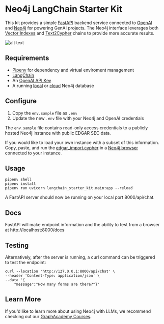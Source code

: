 # Neo4j LangChain Starter Kit
This kit provides a simple [FastAPI](https://fastapi.tiangolo.com/) backend service connected to [OpenAI](https://platform.openai.com/docs/overview) and [Neo4j](https://neo4j.com/developer/) for powering GenAI projects. The Neo4j interface leverages both [Vector Indexes](https://python.langchain.com/docs/integrations/vectorstores/neo4jvector) and [Text2Cypher](https://python.langchain.com/docs/use_cases/graph/integrations/graph_cypher_qa) chains to provide more accurate results. 

![alt text](https://res.cloudinary.com/dk0tizgdn/image/upload/v1711042573/langchain_starter_kit_sample_jgvnfb.gif "Testing Neo4j LangChain Starter Kit")


## Requirements
- [Pipenv](https://pypi.org/project/pipenv/) for dependency and virtual enviroment management
- [LangChain](https://python.langchain.com/docs/get_started/introduction)
- An [OpenAI API Key](https://openai.com/blog/openai-api)
- A running [local](https://neo4j.com/download/) or [cloud](https://neo4j.com/cloud/platform/aura-graph-database/) Neo4j database


## Configure
1. Copy the `env.sample` file as `.env` 
2. Update the new `.env` file with your Neo4j and OpenAI credentials

The `env.sample` file contains read-only access credentials to a publicly hosted Neo4j instance with public EDGAR SEC data. 

If you would like to load your own instance with a subset of this information. Copy, paste, and run the [edgar_import.cypher](edgar_import.cypher) in a [Neo4j browser](https://neo4j.com/docs/browser-manual/current/) connected to your instance.

## Usage
```
pipenv shell
pipenv install
pipenv run uvicorn langchain_starter_kit.main:app --reload
```

A FastAPI server should now be running on your local port 8000/api/chat.

## Docs
FastAPI will make endpoint information and the ability to test from a browser at http://localhost:8000/docs

## Testing
Alternatively, after the server is running, a curl command can be triggered to test the endpoint:
```
curl --location 'http://127.0.0.1:8000/api/chat' \
--header 'Content-Type: application/json' \
--data '{
    "message":"How many forms are there?"}'
```


## Learn More
If you'd like to learn more about using Neo4j with LLMs, we recommend checking out our [GraphAcademy Courses](https://graphacademy.neo4j.com).
